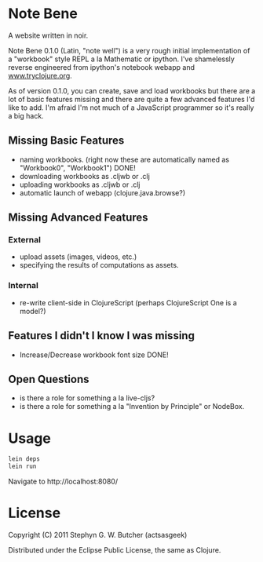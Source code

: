 # Note Bene

A website written in noir. 

Note Bene 0.1.0 (Latin, "note well") is a very rough initial implementation of a "workbook" style REPL
a la Mathematic or ipython. I've shamelessly reverse engineered from ipython's notebook webapp and
www.tryclojure.org.

As of version 0.1.0, you can create, save and load workbooks but there are a lot of basic features missing
and there are quite a few advanced features I'd like to add. I'm afraid I'm not much of a JavaScript
programmer so it's really a big hack.

## Missing Basic Features

* naming workbooks. (right now these are automatically named as "Workbook0", "Workbook1") DONE!
* downloading workbooks as .cljwb or .clj
* uploading workbooks as .cljwb or .clj
* automatic launch of webapp (clojure.java.browse?)

## Missing Advanced Features

### External
* upload assets (images, videos, etc.)
* specifying the results of computations as assets.

### Internal
* re-write client-side in ClojureScript (perhaps ClojureScript One is a model?)

## Features I didn't I know I was missing

* Increase/Decrease workbook font size DONE!

## Open Questions
* is there a role for something a la live-cljs?
* is there a role for something a la "Invention by Principle" or NodeBox.

# Usage

```bash
lein deps
lein run
```

Navigate to http://localhost:8080/

# License

Copyright (C) 2011 Stephyn G. W. Butcher (actsasgeek)

Distributed under the Eclipse Public License, the same as Clojure.
